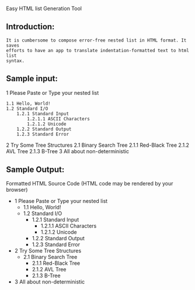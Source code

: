 Easy HTML list Generation Tool

Introduction:
-------------------------------------------------------------------------------
	It is cumbersome to compose error-free nested list in HTML format. It saves
	efforts to have an app to translate indentation-formatted text to html list 
	syntax.  
	 
Sample input:
-------------------------------------------------------------------------------

1 Please Paste or Type your nested list

	1.1 Hello, World!
	1.2 Standard I/O
		1.2.1 Standard Input
			1.2.1.1 ASCII Characters
			1.2.1.2 Unicode
		1.2.2 Standard Output
		1.2.3 Standard Error
2 Try Some Tree Structures 
	2.1 Binary Search Tree
		2.1.1 Red-Black Tree
		2.1.2 AVL Tree
		2.1.3 B-Tree
3 All about non-deterministic 

Sample Output:
-------------------------------------------------------------------------------
Formatted HTML Source Code (HTML code may be rendered by your browser)
<!-- HTML nested list Generation Tool by Duo Zhao -->
<ul class="duo-list">
   <li data-src-line="1" data-level="1">1 Please Paste or Type your nested list
      <ul>
         <li data-src-line="2" data-level="1-1">1.1 Hello, World!</li>
         <li data-src-line="3" data-level="1-2">1.2 Standard I/O
            <ul>
               <li data-src-line="4" data-level="1-2-1">1.2.1 Standard Input
                  <ul>
                     <li data-src-line="5" data-level="1-2-1-1">1.2.1.1 ASCII Characters</li>
                     <li data-src-line="6" data-level="1-2-1-2">1.2.1.2 Unicode</li>
                  </ul>
               </li>
               <li data-src-line="7" data-level="1-2-2">1.2.2 Standard Output</li>
               <li data-src-line="8" data-level="1-2-3">1.2.3 Standard Error</li>
            </ul>
         </li>
      </ul>
   </li>
   <li data-src-line="9" data-level="2">2 Try Some Tree Structures 
      <ul>
         <li data-src-line="10" data-level="2-1">2.1 Binary Search Tree
            <ul>
               <li data-src-line="11" data-level="2-1-1">2.1.1 Red-Black Tree</li>
               <li data-src-line="12" data-level="2-1-2">2.1.2 AVL Tree</li>
               <li data-src-line="13" data-level="2-1-3">2.1.3 B-Tree</li>
            </ul>
         </li>
      </ul>
   </li>
   <li data-src-line="14" data-level="3">3 All about non-deterministic </li>
</ul>
